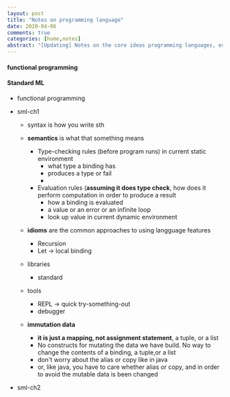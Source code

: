 ```yaml
---
layout: post
title: "Notes on programming language"
date: 2020-04-06 
comments: true
categories: [home,notes]
abstract: "[Updating] Notes on the core ideas programming languages, especially on functional programming"
---
```


#### functional programming    

#### Standard ML  
  * functional programming  

  * sml-ch1
    - syntax is how you write sth
    - **semantics** is what that something means
      + Type-checking rules (before program runs) in current static environment  
        - what type a binding has 
        - produces a type or fail 
        -
      + Evaluation rules (**assuming it does type check**, how does it perform computation in order to produce a result
        - how a binding is evaluated
        - a value or an error or an infinite loop
        - look up value in current dynamic environment

    - **idioms** are the common approaches to using langguage features
      + Recursion
      + Let -> local binding

    - libraries
      + standard  

    - tools
      + REPL  -> quick try-something-out
      + debugger

    - **immutation data**
      + **it is just a mapping, not assignment statement**, a tuple, or a list
      + No constructs for mutating the data we have build. No way to change the contents of a binding, a tuple,or a list
      + don't worry about the alias or copy like in java
      + or, like java, you have to care whether alias or copy, and in order to avoid the mutable data is been changed

  * sml-ch2
